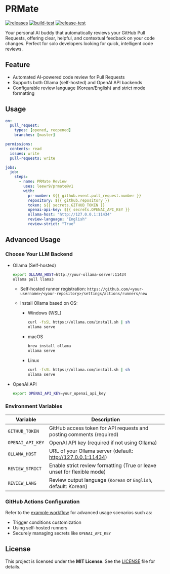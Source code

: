 # PRMate

[![releases](https://img.shields.io/github/v/release/leewr9/prmate)](https://github.com/leewr9/prmate/releases)
[![build-test](https://github.com/leewr9/prmate/actions/workflows/build-test.yml/badge.svg)](https://github.com/leewr9/prmate/actions/workflows/build-test.yml)
[![release-test](https://github.com/leewr9/prmate/actions/workflows/release-test.yml/badge.svg)](https://github.com/leewr9/prmate/actions/workflows/release-test.yml)

Your personal AI buddy that automatically reviews your GitHub Pull Requests, offering clear, helpful, and contextual feedback on your code changes.
Perfect for solo developers looking for quick, intelligent code reviews.

## Feature

- Automated AI-powered code review for Pull Requests
- Supports both Ollama (self-hosted) and OpenAI API backends
- Configurable review language (Korean/English) and strict mode formatting

## Usage

```yml
on:
  pull_request:
    types: [opened, reopened]
    branches: [master]

permissions:
  contents: read
  issues: write
  pull-requests: write

jobs:
  job:
    steps:
      - name: PRMate Review
        uses: leewr9/prmate@v1
        with:
          pr-number: ${{ github.event.pull_request.number }}
          repository: ${{ github.repository }}
          token: ${{ secrets.GITHUB_TOKEN }}
          openai-api-key: ${{ secrets.OPENAI_API_KEY }}
          ollama-host: "http://127.0.0.1:11434"
          review-language: "English"
          review-strict: "True"
```

## Advanced Usage

### Choose Your LLM Backend

- Ollama (Self-hosted)

  ```bash
  export OLLAMA_HOST=http://your-ollama-server:11434
  ollama pull llama3
  ```

  - Self-hosted runner registration:
    `https://github.com/<your-username>/<your-repository>/settings/actions/runners/new`

  - Install Ollama based on OS:
    - Windows (WSL)

      ```bash
      curl -fsSL https://ollama.com/install.sh | sh
      ollama serve
      ```

    - macOS

      ```bash
      brew install ollama
      ollama serve
      ```

    - Linux

      ```bash
      curl -fsSL https://ollama.com/install.sh | sh
      ollama serve
      ```

- OpenAI API

  ```bash
  export OPENAI_API_KEY=your_openai_api_key
  ```

### Environment Variables

| Variable         | Description                                                             |
| ---------------- | ----------------------------------------------------------------------- |
| `GITHUB_TOKEN`   | GitHub access token for API requests and posting comments (required)    |
| `OPENAI_API_KEY` | OpenAI API key (required if not using Ollama)                           |
| `OLLAMA_HOST`    | URL of your Ollama server (default: http://127.0.0.1:11434)             |
| `REVIEW_STRICT`  | Enable strict review formatting (True or leave unset for flexible mode) |
| `REVIEW_LANG`    | Review output language (`Korean` or `English`, default: Korean)         |

### GitHub Actions Configuration

Refer to the [example workflow](https://github.com/leewr9/prmate/blob/master/.github/example-workflow.yml) for advanced usage scenarios such as:

- Trigger conditions customization
- Using self-hosted runners
- Securely managing secrets like `OPENAI_API_KEY`

## License

This project is licensed under the **MIT License**. See the [LICENSE](LICENSE) file for details.
